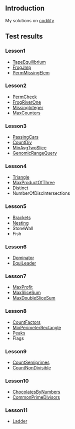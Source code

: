 ## Introduction

My solutions on [codility](https://codility.com/programmers/lessons/)

## Test results

### Lesson1

- [TapeEquilibrium](https://codility.com/demo/results/demo59SRDG-2CM/)
- [FrogJmp](https://codility.com/demo/results/demoVMCKJG-2GW/)
- [PermMissingElem](https://codility.com/demo/results/demoAG7EMH-5Q2/)

### Lesson2

- [PermCheck](https://codility.com/demo/results/demo2A4ZCR-KUA/)
- [FrogRiverOne](https://codility.com/demo/results/demo2PGRNV-ZVP/)
- [MissingInteger](https://codility.com/demo/results/demoSFG4K8-G3B/)
- [MaxCounters](https://codility.com/demo/results/demoZ3GC6Z-P2R/)

### Lesson3

- [PassingCars](https://codility.com/demo/results/demoP5X9DK-GSZ/)
- [CountDiv](https://codility.com/demo/results/demo8HEYU4-HQM/)
- [MinAvgTwoSlice](https://codility.com/demo/results/demoV9SPKC-DKC/)
- [GenomicRangeQuery](https://codility.com/demo/results/demoBFK234-32T/)

### Lesson4

- [Triangle](https://codility.com/demo/results/demoPWBZAH-XAA/)
- [MaxProductOfThree](https://codility.com/demo/results/demo48Z7KS-MHD/)
- [Distinct](https://codility.com/demo/results/demo3N3ZFX-3GC/)
- NumberOfDiscIntersections

### Lesson5

- [Brackets](https://codility.com/demo/results/demoP9Z69F-7A8/)
- [Nesting](https://codility.com/demo/results/demoCAA74J-6H7/)
- StoneWall
- Fish

### Lesson6

- [Dominator](https://codility.com/demo/results/demo8PFBQG-NYW/)
- [EquiLeader](https://codility.com/demo/results/demoFWCG86-U5U/)

### Lesson7

- [MaxProfit](https://codility.com/demo/results/demoHVNAGT-9ZP/)
- [MaxSliceSum](https://codility.com/demo/results/demo9VFVE8-62G/)
- [MaxDoubleSliceSum](https://codility.com/demo/results/demoCFZ4AN-7HK/)

### Lesson8

- [CountFactors](https://codility.com/demo/results/demoX55UCY-44U/)
- [MinPerimeterRectangle](https://codility.com/demo/results/demoUEM2NV-3WF/)
- [Peaks](https://codility.com/demo/results/demoUWQEVD-NNJ/)
- Flags

### Lesson9

- [CountSemiprimes](https://codility.com/demo/results/demo8ZNJVP-HGG/)
- [CountNonDivisible](https://codility.com/demo/results/demoRDVCQ7-D6D/)

### Lesson10

- [ChocolatesByNumbers](https://codility.com/demo/results/demoQ4KS5D-JR5/)
- [CommonPrimeDivisors](https://codility.com/demo/results/demoM27MMZ-PX5/)

### Lesson11

- [Ladder](https://codility.com/demo/results/demo2EJA7T-E2K/)
